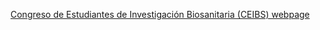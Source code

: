 [Congreso de Estudiantes de Investigación Biosanitaria (CEIBS) webpage](https://www.ceibsgranada.com/)
